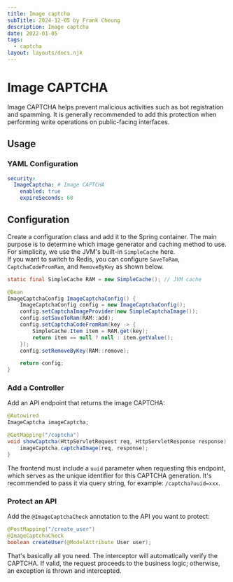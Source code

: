 ```yaml
---
title: Image captcha 
subTitle: 2024-12-05 by Frank Cheung
description: Image captcha 
date: 2022-01-05
tags:
  - captcha
layout: layouts/docs.njk
---
```



# Image CAPTCHA

Image CAPTCHA helps prevent malicious activities such as bot registration and spamming. It is generally recommended to add this protection when performing write operations on public-facing interfaces.

## Usage

### YAML Configuration

```yaml
security:
  ImageCaptcha: # Image CAPTCHA
    enabled: true
    expireSeconds: 60
```

## Configuration
Create a configuration class and add it to the Spring container. The main purpose is to determine which image generator and caching method to use. For simplicity, we use the JVM's built-in `SimpleCache` here.  
If you want to switch to Redis, you can configure `SaveToRam`, `CaptchaCodeFromRam`, and `RemoveByKey` as shown below.

```java
static final SimpleCache RAM = new SimpleCache(); // JVM cache

@Bean
ImageCaptchaConfig ImageCaptchaConfig() {
    ImageCaptchaConfig config = new ImageCaptchaConfig();
    config.setCaptchaImageProvider(new SimpleCaptchaImage());
    config.setSaveToRam(RAM::add);
    config.setCaptchaCodeFromRam(key -> {
        SimpleCache.Item item = RAM.get(key);
        return item == null ? null : item.getValue();
    });
    config.setRemoveByKey(RAM::remove);

    return config;
}
```

### Add a Controller

Add an API endpoint that returns the image CAPTCHA:

```java
@Autowired
ImageCaptcha imageCaptcha;

@GetMapping("/captcha")
void showCaptcha(HttpServletRequest req, HttpServletResponse response) {
    imageCaptcha.captchaImage(req, response);
}
```

The frontend must include a `uuid` parameter when requesting this endpoint, which serves as the unique identifier for this CAPTCHA generation. It's recommended to pass it via query string, for example: `/captcha?uuid=xxx`.

### Protect an API

Add the `@ImageCaptchaCheck` annotation to the API you want to protect:

```java
@PostMapping("/create_user")
@ImageCaptchaCheck
boolean createUser(@ModelAttribute User user);
```

That's basically all you need. The interceptor will automatically verify the CAPTCHA. If valid, the request proceeds to the business logic; otherwise, an exception is thrown and intercepted.

